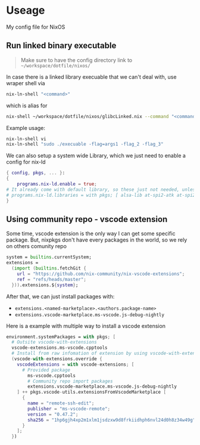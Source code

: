 # Useage

My config file for NixOS

## Run linked binary executable

> Make sure to have the config directory link to `~/workspace/dotfile/nixos/`

In case there is a linked library execuable that we can't deal with, use wraper shell via

```sh
nix-ln-shell "<command>"
```
which is alias for

```sh
nix-shell ~/workspace/dotfile/nixos/glibcLinked.nix --command "<command>"
```

Example usage:
```sh
nix-ln-shell vi
nix-ln-shell "sudo ./execuable -flag=args1 -flag_2 -flag_3"
```

We can also setup a system wide Library, which we just need to enable a config for nix-ld
```nix
{ config, pkgs, ... }:
{
    programs.nix-ld.enable = true;
# It already come with default library, so these just not needed, unless we need more
# programs.nix-ld.libraries = with pkgs; [ alsa-lib at-spi2-atk at-spi2-core atk cairo cups curl dbus expat fontconfig freetype fuse3 gdk-pixbuf glib gtk3 icu libGL libappindicator-gtk3 libdrm libglvnd libnotify libpulseaudio libunwind libusb1 libuuid libxkbcommon libxml2 mesa nspr nss openssl pango pipewire stdenv.cc.cc systemd vulkan-loader xorg.libX11 xorg.libXScrnSaver xorg.libXcomposite xorg.libXcursor xorg.libXdamage xorg.libXext xorg.libXfixes xorg.libXi xorg.libXrandr xorg.libXrender xorg.libXtst xorg.libxcb xorg.libxkbfile xorg.libxshmfence zlib ];
}
```

## Using community repo - vscode extension

Some time, vscode extension is the only way I can get some specific package. But, nixpkgs don't have every packages in the world, so we rely on others comunity repo

```nix
system = builtins.currentSystem;
extensions =
  (import (builtins.fetchGit {
    url = "https://github.com/nix-community/nix-vscode-extensions";
    ref = "refs/heads/master";
  })).extensions.${system};
```

After that, we can just install packages with:
- `extensions.<named-marketplace>.<authors.package-name>`
- `extensions.vscode-marketplace.ms-vscode.js-debug-nightly`

Here is a example with multiple way to install a vscode extension
```nix
environment.systemPackages = with pkgs; [
  # Outsite vscode-with-extensions
  vscode-extensions.ms-vscode.cpptools
  # Install from raw infomation of extension by using vscode-with-extensions
  (vscode-with-extensions.override {
    vscodeExtensions = with vscode-extensions; [
      # Provided package
        ms-vscode.cpptools
        # Community repo import packages
        extensions.vscode-marketplace.ms-vscode.js-debug-nightly
    ] ++ pkgs.vscode-utils.extensionsFromVscodeMarketplace [
      {
        name = "remote-ssh-edit";
        publisher = "ms-vscode-remote";
        version = "0.47.2";
        sha256 = "1hp6gjh4xp2m1xlm1jsdzxw9d8frkiidhph6nvl24d0h8z34w49g";
      }
    ];
  })
```
